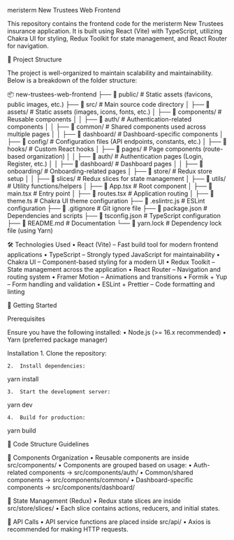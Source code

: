 meristerm New Trustees Web Frontend

This repository contains the frontend code for the meristerm New Trustees insurance application. It is built using React (Vite) with TypeScript, utilizing Chakra UI for styling, Redux Toolkit for state management, and React Router for navigation.

📂 Project Structure

The project is well-organized to maintain scalability and maintainability. Below is a breakdown of the folder structure:

📦 new-trustees-web-frontend
├── 📂 public/ # Static assets (favicons, public images, etc.)
├── 📂 src/ # Main source code directory
│ ├── 📂 assets/ # Static assets (images, icons, fonts, etc.)
│ ├── 📂 components/ # Reusable components
│ │ ├── 📂 auth/ # Authentication-related components
│ │ ├── 📂 common/ # Shared components used across multiple pages
│ │ ├── 📂 dashboard/ # Dashboard-specific components
│ ├── 📂 config/ # Configuration files (API endpoints, constants, etc.)
│ ├── 📂 hooks/ # Custom React hooks
│ ├── 📂 pages/ # Page components (route-based organization)
│ │ ├── 📂 auth/ # Authentication pages (Login, Register, etc.)
│ │ ├── 📂 dashboard/ # Dashboard pages
│ │ ├── 📂 onboarding/ # Onboarding-related pages
│ ├── 📂 store/ # Redux store setup
│ │ ├── 📂 slices/ # Redux slices for state management
│ ├── 📂 utils/ # Utility functions/helpers
│ ├── 📜 App.tsx # Root component
│ ├── 📜 main.tsx # Entry point
│ ├── 📜 routes.tsx # Application routing
│ ├── 📜 theme.ts # Chakra UI theme configuration
├── 📜 .eslintrc.js # ESLint configuration
├── 📜 .gitignore # Git ignore file
├── 📜 package.json # Dependencies and scripts
├── 📜 tsconfig.json # TypeScript configuration
├── 📜 README.md # Documentation
└── 📜 yarn.lock # Dependency lock file (using Yarn)

🛠️ Technologies Used
• React (Vite) – Fast build tool for modern frontend applications
• TypeScript – Strongly typed JavaScript for maintainability
• Chakra UI – Component-based styling for a modern UI
• Redux Toolkit – State management across the application
• React Router – Navigation and routing system
• Framer Motion – Animations and transitions
• Formik + Yup – Form handling and validation
• ESLint + Prettier – Code formatting and linting

🚀 Getting Started

Prerequisites

Ensure you have the following installed:
• Node.js (>= 16.x recommended)
• Yarn (preferred package manager)

Installation 1. Clone the repository:

    2.	Install dependencies:

yarn install

    3.	Start the development server:

yarn dev

    4.	Build for production:

yarn build

📌 Code Structure Guidelines

🔹 Components Organization
• Reusable components are inside src/components/
• Components are grouped based on usage:
• Auth-related components → src/components/auth/
• Common/shared components → src/components/common/
• Dashboard-specific components → src/components/dashboard/

🔹 State Management (Redux)
• Redux state slices are inside src/store/slices/
• Each slice contains actions, reducers, and initial states.

🔹 API Calls
• API service functions are placed inside src/api/
• Axios is recommended for making HTTP requests.
